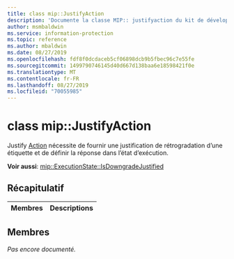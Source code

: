 ```yaml
---
title: class mip::JustifyAction
description: 'Documente la classe MIP:: justifyaction du kit de développement logiciel (SDK) Microsoft Information Protection (MIP).'
author: msmbaldwin
ms.service: information-protection
ms.topic: reference
ms.author: mbaldwin
ms.date: 08/27/2019
ms.openlocfilehash: fdf8f0dcdaceb5cf06898dcb9b5fbec96c7e55fe
ms.sourcegitcommit: 1499790746145d40d667d138baa6e18598421f0e
ms.translationtype: MT
ms.contentlocale: fr-FR
ms.lasthandoff: 08/27/2019
ms.locfileid: "70055985"
---
```

# <a name="class-mipjustifyaction"></a>class mip::JustifyAction 
Justify [Action](class_mip_action.md) nécessite de fournir une justification de rétrogradation d’une étiquette et de définir la réponse dans l’état d’exécution.
  
**Voir aussi**: [mip::ExecutionState::IsDowngradeJustified](class_mip_executionstate.md#isdowngradejustified-function)
  
## <a name="summary"></a>Récapitulatif
 Membres                        | Descriptions                                
--------------------------------|---------------------------------------------
  
## <a name="members"></a>Membres
_Pas encore documenté._
